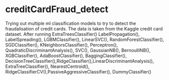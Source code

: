 # creditCardFraud_detect
Trying out multiple ml classification models to try to detect the fraudalisation of credit cards. 
The data is taken from the Kaggle credit card dataset. 
After running ExtraTreesClassifier() LabelPropagation(), LabelSpreading(), LGBMClassifier(), LinearSVC(), RandomForestClassifier(),  SGDClassifier(),   KNeighborsClassifier(), Perceptron(),
    QuadraticDiscriminantAnalysis(), SVC(),     GaussianNB(), BernoulliNB(),    XGBClassifier(), AdaBoostClassifier(),
     BaggingClassifier(), DecisionTreeClassifier(),RidgeClassifier(),LinearDiscriminantAnalysis(),
     ExtraTreeClassifier(), NearestCentroid(), RidgeClassifierCV(),PassiveAggressiveClassifier(), DummyClassifier()
